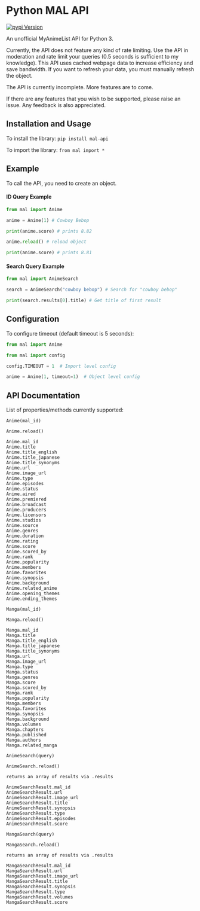 # Python MAL API

[![pypi Version](https://img.shields.io/pypi/v/mal-api.svg?color=informational)](https://pypi.org/project/mal-api/)

An unofficial MyAnimeList API for Python 3.

Currently, the API does not feature any kind of rate limiting. Use the API in moderation and rate limit your queries (0.5 seconds is sufficient to my knowledge). This API uses cached webpage data to increase efficiency and save bandwidth. If you want to refresh your data, you must manually refresh the object.

The API is currently incomplete. More features are to come.

If there are any features that you wish to be supported, please raise an issue. Any feedback is also appreciated.

## Installation and Usage

To install the library: `pip install mal-api`

To import the library: `from mal import *`

## Example

To call the API, you need to create an object.

#### ID Query Example

```python
from mal import Anime

anime = Anime(1) # Cowboy Bebop

print(anime.score) # prints 8.82

anime.reload() # reload object

print(anime.score) # prints 8.81
```

#### Search Query Example

```python
from mal import AnimeSearch

search = AnimeSearch("cowboy bebop") # Search for "cowboy bebop"

print(search.results[0].title) # Get title of first result
```

## Configuration

To configure timeout (default timeout is 5 seconds):

```python
from mal import Anime

from mal import config

config.TIMEOUT = 1  # Import level config

anime = Anime(1, timeout=1)  # Object level config
```

## API Documentation

List of properties/methods currently supported:
```
Anime(mal_id)

Anime.reload()

Anime.mal_id
Anime.title
Anime.title_english
Anime.title_japanese
Anime.title_synonyms
Anime.url
Anime.image_url
Anime.type
Anime.episodes
Anime.status
Anime.aired
Anime.premiered
Anime.broadcast
Anime.producers
Anime.licensors
Anime.studios
Anime.source
Anime.genres
Anime.duration
Anime.rating
Anime.score
Anime.scored_by
Anime.rank
Anime.popularity
Anime.members
Anime.favorites
Anime.synopsis
Anime.background
Anime.related_anime
Anime.opening_themes
Anime.ending_themes
```
```
Manga(mal_id)

Manga.reload()

Manga.mal_id
Manga.title
Manga.title_english
Manga.title_japanese
Manga.title_synonyms
Manga.url
Manga.image_url
Manga.type
Manga.status
Manga.genres
Manga.score
Manga.scored_by
Manga.rank
Manga.popularity
Manga.members
Manga.favorites
Manga.synopsis
Manga.background
Manga.volumes
Manga.chapters
Manga.published
Manga.authors
Manga.related_manga
```
```
AnimeSearch(query)

AnimeSearch.reload()

returns an array of results via .results

AnimeSearchResult.mal_id
AnimeSearchResult.url
AnimeSearchResult.image_url
AnimeSearchResult.title
AnimeSearchResult.synopsis
AnimeSearchResult.type
AnimeSearchResult.episodes
AnimeSearchResult.score
```
```
MangaSearch(query)

MangaSearch.reload()

returns an array of results via .results

MangaSearchResult.mal_id
MangaSearchResult.url
MangaSearchResult.image_url
MangaSearchResult.title
MangaSearchResult.synopsis
MangaSearchResult.type
MangaSearchResult.volumes
MangaSearchResult.score
```
